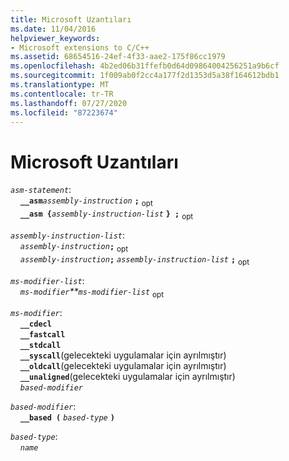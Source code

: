 ```yaml
---
title: Microsoft Uzantıları
ms.date: 11/04/2016
helpviewer_keywords:
- Microsoft extensions to C/C++
ms.assetid: 68654516-24ef-4f33-aae2-175f86cc1979
ms.openlocfilehash: 4b2ed06b31ffefb0d64d09864004256251a9b6cf
ms.sourcegitcommit: 1f009ab0f2cc4a177f2d1353d5a38f164612bdb1
ms.translationtype: MT
ms.contentlocale: tr-TR
ms.lasthandoff: 07/27/2020
ms.locfileid: "87223674"
---
```

# <a name="microsoft-extensions"></a>Microsoft Uzantıları

*`asm-statement`*:<br/>
&nbsp;&nbsp;&nbsp;&nbsp;**`__asm`***`assembly-instruction`* **`;`** <sub>opt</sub><br/>
&nbsp;&nbsp;&nbsp;&nbsp;**`__asm {`***`assembly-instruction-list`* **`} ;`** <sub>opt</sub>  

*`assembly-instruction-list`*:<br/>
&nbsp;&nbsp;&nbsp;&nbsp;*`assembly-instruction`***`;`** <sub>opt</sub> <br/>
&nbsp;&nbsp;&nbsp;&nbsp;*`assembly-instruction`***`;`** *`assembly-instruction-list`* **`;`** <sub>opt</sub>

*`ms-modifier-list`*:<br/>
&nbsp;&nbsp;&nbsp;&nbsp;*`ms-modifier`**`ms-modifier-list`* <sub>opt</sub>

*`ms-modifier`*:<br/>
&nbsp;&nbsp;&nbsp;&nbsp;**`__cdecl`**<br/>
&nbsp;&nbsp;&nbsp;&nbsp;**`__fastcall`**<br/>
&nbsp;&nbsp;&nbsp;&nbsp;**`__stdcall`**<br/>
&nbsp;&nbsp;&nbsp;&nbsp;**`__syscall`**(gelecekteki uygulamalar için ayrılmıştır)<br/>
&nbsp;&nbsp;&nbsp;&nbsp;**`__oldcall`**(gelecekteki uygulamalar için ayrılmıştır)<br/>
&nbsp;&nbsp;&nbsp;&nbsp;**`__unaligned`**(gelecekteki uygulamalar için ayrılmıştır)<br/>
&nbsp;&nbsp;&nbsp;&nbsp;*`based-modifier`*

*`based-modifier`*:<br/>
&nbsp;&nbsp;&nbsp;&nbsp;**`__based (`** *`based-type`* **`)`**

*`based-type`*:<br/>
&nbsp;&nbsp;&nbsp;&nbsp;*`name`*
